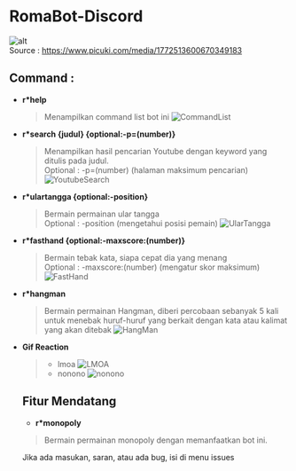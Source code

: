 # **RomaBot-Discord**

![alt](https://i.imgur.com/LMcvWjk.png)<br>
Source : https://www.picuki.com/media/1772513600670349183


## Command : 
- **r*help**
  > Menampilkan command list bot ini
  ![CommandList](https://i.imgur.com/snBJKut.png)
- **r*search {judul} {optional:-p=(number)}**
  >Menampilkan hasil pencarian Youtube dengan keyword yang ditulis pada judul.<br>
  Optional : -p=(number) (halaman maksimum pencarian)
  ![YoutubeSearch](https://i.imgur.com/p7KZPgT.png)
- **r*ulartangga {optional:-position}**
  >Bermain permainan ular tangga<br>
  Optional : -position (mengetahui posisi pemain)
  ![UlarTangga](https://i.imgur.com/2ElgyoR.png)
- **r*fasthand {optional:-maxscore:(number)}**
  >Bermain tebak kata, siapa cepat dia yang menang<br>
  Optional : -maxscore:(number) (mengatur skor maksimum)
  ![FastHand](https://i.imgur.com/DxJWZJK.png)
- **r*hangman**
  >Bermain permainan Hangman, diberi percobaan sebanyak 5 kali untuk menebak huruf-huruf yang berkait dengan kata atau kalimat yang akan ditebak
  ![HangMan](https://i.imgur.com/J9bpXen.png)
- **Gif Reaction**
  >- lmoa
  ![LMOA](https://imgur.com/MSCsuxR.gif)
  >- nonono
  ![nonono](https://imgur.com/wVddjAb.gif)

  ## Fitur Mendatang 
  - **r*monopoly**
   > Bermain permainan monopoly dengan memanfaatkan bot ini.

  Jika ada masukan, saran, atau ada bug, isi di menu issues
